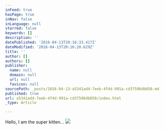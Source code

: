```yaml
---
inFeed: true
hasPage: true
inNav: false
inLanguage: null
starred: false
keywords: []
description: ''
datePublished: '2016-04-13T20:16:33.417Z'
dateModified: '2016-04-13T20:16:20.629Z'
title: ''
author: []
authors: []
publisher:
  name: null
  domain: null
  url: null
  favicon: null
sourcePath: _posts/2016-04-13-a5341ad4-7eeb-4f4d-991a-cd37506db050.md
published: true
url: a5341ad4-7eeb-4f4d-991a-cd37506db050/index.html
_type: Article

---
```

Hello, I am the super kitten...
![](https://the-grid-user-content.s3-us-west-2.amazonaws.com/a75154dc-e605-4c90-af2b-b6e40c9c388c.jpg)